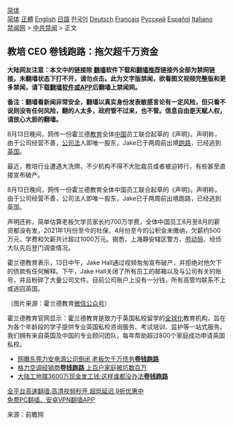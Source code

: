  <!-- 面包屑导航 --> <div class="breadcrumb"><!-- GTranslate: https://gtranslate.io/ -->  <div class="switcher notranslate">  <div class="selected">  <a href="#" onclick="return false;"> 简体</a>  </div>  <div class="option">  <a href="https://www.bannedbook.org" onclick="doGTranslate('zh-CN|zh-CN');jQuery('div.switcher div.selected a').html(jQuery(this).html());return false;" title="简体中文" class="nturl selected"> 简体</a>  <a href="https://www.bannedbook.org/zh-tw/" onclick="doGTranslate('zh-CN|zh-TW');jQuery('div.switcher div.selected a').html(jQuery(this).html());return false;" title="繁體中文" class="nturl"> 正體</a>  <a href="https://www.bannedbook.org/en/" onclick="doGTranslate('zh-CN|en');jQuery('div.switcher div.selected a').html(jQuery(this).html());return false;" title="English" class="nturl"> English</a>  <a href="https://www.bannedbook.org/ja/" onclick="doGTranslate('zh-CN|ja');jQuery('div.switcher div.selected a').html(jQuery(this).html());return false;" title="日本語" class="nturl"> 日語</a>  <a href="https://www.bannedbook.org/ko/" onclick="doGTranslate('zh-CN|ko');jQuery('div.switcher div.selected a').html(jQuery(this).html());return false;" title="한국어" class="nturl"> 한국어</a>  <a href="https://www.bannedbook.org/de/" onclick="doGTranslate('zh-CN|de');jQuery('div.switcher div.selected a').html(jQuery(this).html());return false;" title="Deutsch" class="nturl"> Deutsch</a>  <a href="https://www.bannedbook.org/fr/" onclick="doGTranslate('zh-CN|fr');jQuery('div.switcher div.selected a').html(jQuery(this).html());return false;" title="Français" class="nturl"> Français</a>  <a href="https://www.bannedbook.org/ru/" onclick="doGTranslate('zh-CN|ru');jQuery('div.switcher div.selected a').html(jQuery(this).html());return false;" title="Русский" class="nturl"> Русский</a>  <a href="https://www.bannedbook.org/es/" onclick="doGTranslate('zh-CN|es');jQuery('div.switcher div.selected a').html(jQuery(this).html());return false;" title="Español" class="nturl"> Español</a>  <a href="https://www.bannedbook.org/it/" onclick="doGTranslate('zh-CN|it');jQuery('div.switcher div.selected a').html(jQuery(this).html());return false;" title="Italiano" class="nturl"> Italiano</a>  </div>  </div>      <div class='breadcrumb-sub'><!-- Breadcrumb NavXT 6.3.0 --> <a href="https://www.bannedbook.org/" class="home">禁闻网</a> &gt; <a href="https://www.bannedbook.org/bnews/cbnews/" class="category">中共禁闻</a> &gt; 正文</div></div><h2>教培 CEO 卷钱跑路：拖欠超千万资金</h2> <p class="notice"><b>大陆网友注意：本文中的链接除 <a href="https://github.com/bannedbook/fanqiang" >翻墙</a>软件下载和<a href="https://github.com/killgcd/justmysocks/blob/master/README.md">翻墙推荐</a>链接外全部为禁网链接，未翻墙状态下打不开，请勿点击。此为文字版禁闻，欲看图文视频完整版和更多禁闻，请下载<a href="https://github.com/bannedbook/fanqiang">翻墙软件或APP</a>后翻墙上禁闻网。</p><p>备注：翻墙看新闻非常安全，翻墙以真实身份发表敏感言论有一定风险，但只看不说则没有任何风险，翻的人太多，政府管不过来，也不管。信息自由是天赋人权，请放心大胆的翻墙。</b></p>  <div class="entry"> <p id="summary">8月13日晚间，网传一份霍兰德<a href="https://www.bannedbook.org/bnews/tag/%e6%95%99%e8%82%b2/" class="st_tag internal_tag" rel="tag" title="标签 教育 下的日志">教育</a>全体<span class='wp_keywordlink_affiliate'><a href="https://www.bannedbook.org/" title="中国" target="_blank">中国</a></span>员工联合起草的《声明》。声明称，由于公司经营不善，<a href="https://www.bannedbook.org/bnews/tag/%E5%85%AC%E5%8F%B8%E6%B3%95/" class="st_tag internal_tag" rel="tag" title="标签 公司法 下的日志">公司法</a>人即唯一股东，Jake已于两周前出境<a href="https://www.bannedbook.org/bnews/tag/%E8%B7%91%E8%B7%AF/" class="st_tag internal_tag" rel="tag" title="标签 跑路 下的日志">跑路</a>，已经逃到<a href="https://www.bannedbook.org/bnews/tag/%e8%8b%b1%e5%9b%bd/" class="st_tag internal_tag" rel="tag" title="标签 英国 下的日志">英国</a>。</p> <p id="conimg">最近，教培行业遭遇大洗牌，不少机构不得不大批裁员或者被迫转行，有些甚至直接宣布破产。</p>  <p>8月13日晚间，网传一份霍兰德教育全体中国员工联合起草的《声明》。声明称，由于公司经营不善，公司法人即唯一股东，Jake已于两周前出境跑路，已经逃到英国。</p> <p>声明还称，简单估算老板欠学员家长约700万学费，全体中国员工6月至8月的薪资都没有发，2021年1月份至今的社保，4月份至今的公积金未缴纳，欠薪约500万元，学费和欠薪共计超过1000万元。据悉，上海静安辖区警方、<a href="https://www.bannedbook.org/bnews/tag/%E5%8A%B3%E5%8A%A8%E5%B1%80/" class="st_tag internal_tag" rel="tag" title="标签 劳动局 下的日志">劳动局</a>、经侦大队先后登门调查情况。</p>  <p>霍兰德教育表示，13日中午，Jake Hall通过视频匆匆宣布破产，并拒绝对他欠下的债款有任何解释。下午，Jake Hall关闭了所有员工的邮箱以及与公司有关的账号，并且粉碎了大量公司文件。目前公司账户上没有一分钱，所有高管均联系不上或逃回英国。</p> <p>（图片来源：霍兰德教育<a href="https://www.bannedbook.org/bnews/tag/%e5%be%ae%e4%bf%a1%e5%85%ac%e4%bc%97%e5%8f%b7/" class="st_tag internal_tag" rel="tag" title="标签 微信公众号 下的日志">微信公众号</a>）</p>  <p>霍兰德教育官网显示：霍兰德教育是致力于英国私校留学的<a href="https://www.bannedbook.org/bnews/tag/%e5%85%a8%e7%90%83%e5%8c%96/" class="st_tag internal_tag" rel="tag" title="标签 全球化 下的日志">全球化</a>教育机构，旨在为各个年龄段的学子提供专业英国私校咨询服务、考试培训、监护等一站式服务。我们拥有来自英国及中国的专业顾问团队，每年帮助超过800个家庭成功申请英国私校。</p> <ul class='op-related-articles' title='相关阅读'> <li><a href='https://www.bannedbook.org/bnews/cnnews/20210507/1541183.html' target='_blank'>网曝东莞力安电源公司倒闭 老板欠千万债务<b>卷钱跑路</b></a></li> <li><a href='https://www.bannedbook.org/bnews/cnnews/20180705/967321.html' target='_blank'>格力空调经销商<b>卷钱跑路</b> 上百户家庭被坑数百万</a></li> <li><a href='https://www.bannedbook.org/bnews/cnnews/aboluonews/20170121/647205.html' target='_blank'>大陆工地摆3600万现金发工钱:这样谁都没办法<b>卷钱跑路</b></a></li> </ul> <p class="texttj"> <a href="https://github.com/bannedbook/fanqiang/wiki/V2ray%E6%9C%BA%E5%9C%BA" target="_blank">全平台高速翻墙:高清视频秒开,超低延迟,9折优惠中</a><br/> <a href="https://github.com/bannedbook/fanqiang/wiki/%E7%A6%81%E9%97%BB%E7%BD%91%E5%AE%89%E5%8D%93%E7%BF%BB%E5%A2%99%E6%96%B0%E9%97%BBAPP" target="_blank">免费PC翻墙、安卓VPN翻墙APP</a></p> <p> 来源：前瞻网 </p><a name='sharetosocial'></a>  <div style="margin-bottom:5px;padding-bottom:5px;clear:both"> <div id="archive-pix-1" class="banner-ads"> <!-- AuctionX Display platform tag START --> <div id="26318x728x90x621x_ADSLOT2" clicktrack="%%CLICK_URL_ESC%%"></div> <!-- AuctionX Display platform tag END --> </div> <div id="archive-pix-2" class="banner-ads"> <!-- AuctionX Display platform tag START --> <div id="26315x300x250x621x_ADSLOT2" clicktrack="%%CLICK_URL_ESC%%"></div> <!-- AuctionX Display platform tag END --> </div> </div>  <div id="archive-pix-1" class="banner-ads"> <!-- AuctionX Display platform tag START --> <div id="26318x728x90x621x_ADSLOT3" clicktrack="%%CLICK_URL_ESC%%"></div> <!-- AuctionX Display platform tag END --> </div> </div><!--END ENTRY--> 